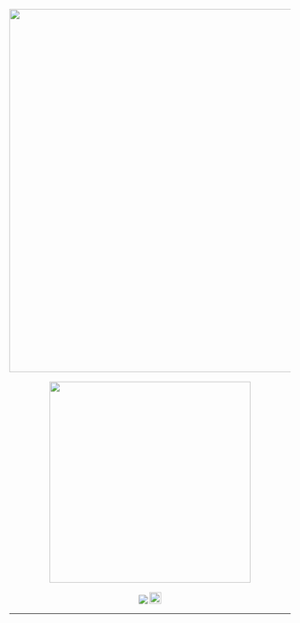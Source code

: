 <p align="center">
   <a rel="tacticalzero-website" href="https://tacticalzero.com/">
      <img src="https://motionbgs.com/media/722/space-science-hud.960x540.mp4" height="650" width="1500" />
   </a>
   </br></br>
   <img src="http://profile-counter.glitch.me/tacticalzero-profile-counter/count.svg" width="360" />
   </br></br>
   <img src="https://badges.frapsoft.com/os/v1/open-source.png?v=103" />
   <a rel="license" href="http://creativecommons.org/licenses/by-nc-sa/4.0/">
      <img alt="License" style="border-width:0" height="21" src="https://i.creativecommons.org/l/by-nc-sa/4.0/88x31.png" />
   </a>
</p>

---
